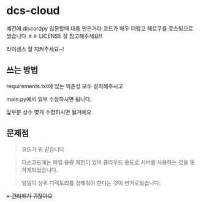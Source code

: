 # dcs-cloud

예전에 discordpy 입문할때 대충 만든거라 코드가 매우 더럽고 헤로쿠를 호스팅으로 썼습니다 ㅎㅎ LICENSE 잘 참고해주세요!!

라이센스 잘 지켜주세요~!

## 쓰는 방법

requirements.txt에 있는 의존성 모두 설치해주시고

main.py에서 일부 수정하시면 됩니다.

앞부분 상수 몇개 수정하시면 될거에요

## 문제점

> 코드가 뭐 같습니다

> 디스코드에는 파일 용량 제한이 있어 클라우드 용도로 서버를 사용하는 것을 못하게되었습니다.

> 일일이 상위 디렉토리를 정해줘야 한다는 것이 번거로웠습니다.

~~> 관리하기 귀찮아요~~
